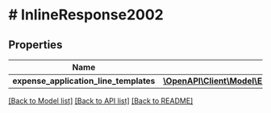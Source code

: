 # # InlineResponse2002

## Properties

Name | Type | Description | Notes
------------ | ------------- | ------------- | -------------
**expense_application_line_templates** | [**\OpenAPI\Client\Model\ExpenseApplicationLineTemplate[]**](ExpenseApplicationLineTemplate.md) |  |

[[Back to Model list]](../../README.md#models) [[Back to API list]](../../README.md#endpoints) [[Back to README]](../../README.md)
